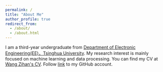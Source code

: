 ```yaml
---
permalink: /
title: "About Me"
author_profile: true
redirect_from: 
  - /about/
  - /about.html
---
```


I am a third-year undergraduate from [Department of Electronic Engineering(EE)，Tsinghua University](https://www.ee.tsinghua.edu.cn/). 
My research interest is mainly focused on machine learning and data processing. 
You can find my CV at [Wang Zihan's CV](../files/WZH_CV.pdf). Follow [link](https://github.com/WZH-0x408) to my GitHub account. 

